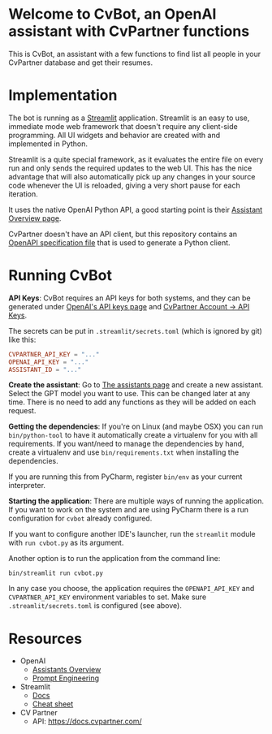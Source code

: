 # Welcome to CvBot, an OpenAI assistant with CvPartner functions

This is CvBot, an assistant with a few functions to find list all people in your CvPartner database and get their
resumes.

# Implementation

The bot is running as a [Streamlit](https://streamlit.io) application. Streamlit is an easy to use, immediate mode web
framework that doesn't require any client-side programming. All UI widgets and behavior are created with and implemented
in Python.

Streamlit is a quite special framework, as it evaluates the entire file on every run and only sends the required updates
to the web UI. This has the nice advantage that will also automatically pick up any changes in your source code whenever
the UI is reloaded, giving a very short pause for each iteration.

It uses the native OpenAI Python API, a good starting point is their
[Assistant Overview page](https://platform.openai.com/docs/assistants/overview).

CvPartner doesn't have an API client, but this repository contains an [OpenAPI specification file](./cvpartner-api.yml)
that is used to generate a Python client.

# Running CvBot

**API Keys**: CvBot requires an API keys for both systems, and they can be generated under
[OpenAI's API keys page](https://platform.openai.com/api-keys) and
[CvPartner Account -> API Keys](https://docs.cvpartner.com/configuration-&-security#overview--authorization).

The secrets can be put in `.streamlit/secrets.toml` (which is ignored by git) like this:

```toml
CVPARTNER_API_KEY = "..."
OPENAI_API_KEY = "..."
ASSISTANT_ID = "..."
```

**Create the assistant**: Go to [The assistants page](https://platform.openai.com/assistants) and create a new
assistant. Select the GPT model you want to use. This can be changed later at any time. There is no need to add any
functions as they will be added on each request.

**Getting the dependencies**: If you're on Linux (and maybe OSX) you can run `bin/python-tool` to have it automatically
create a virtualenv for you with all requirements. If you want/need to manage the dependencies by hand, create a
virtualenv and use `bin/requirements.txt` when installing the dependencies.

If you are running this from PyCharm, register `bin/env` as your current interpreter.

**Starting the application**: There are multiple ways of running the application. If you want to work on the system
and are using PyCharm there is a run configuration for `cvbot` already configured.

If you want to configure another IDE's launcher, run the `streamlit` module with `run cvbot.py` as its argument.

Another option is to run the application from the command line:

```shell
bin/streamlit run cvbot.py
```

In any case you choose, the application requires the `OPENAPI_API_KEY` and `CVPARTNER_API_KEY` environment variables to
set. Make sure `.streamlit/secrets.toml` is configured (see above).

# Resources

* OpenAI
  * [Assistants Overview](https://platform.openai.com/docs/assistants/overview)
  * [Prompt Engineering](https://platform.openai.com/docs/guides/prompt-engineering)
* Streamlit
  * [Docs](https://docs.streamlit.io/)
  * [Cheat sheet](https://cheat-sheet.streamlit.app/)
* CV Partner
  * API: https://docs.cvpartner.com/
